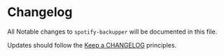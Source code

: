 # Changelog

All Notable changes to `spotify-backupper` will be documented in this file.

Updates should follow the [Keep a CHANGELOG](http://keepachangelog.com/) principles.
